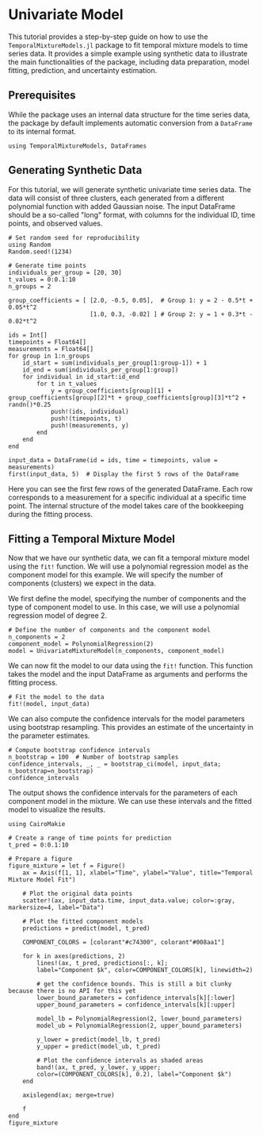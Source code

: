 # Univariate Model
This tutorial provides a step-by-step guide on how to use the `TemporalMixtureModels.jl` package to fit temporal mixture models to time series data. It provides a simple example using synthetic data to illustrate the main functionalities of the package, including data preparation, model fitting, prediction, and uncertainty estimation.

## Prerequisites
While the package uses an internal data structure for the time series data, the package by default implements automatic conversion from a `DataFrame` to its internal format. 
```@example univariate
using TemporalMixtureModels, DataFrames
```

## Generating Synthetic Data
For this tutorial, we will generate synthetic univariate time series data. The data will consist of three clusters, each generated from a different polynomial function with added Gaussian noise. The input DataFrame should be a so-called "long" format, with columns for the individual ID, time points, and observed values. 
```@example univariate
# Set random seed for reproducibility
using Random
Random.seed!(1234)

# Generate time points
individuals_per_group = [20, 30]
t_values = 0:0.1:10
n_groups = 2

group_coefficients = [ [2.0, -0.5, 0.05],  # Group 1: y = 2 - 0.5*t + 0.05*t^2
                       [1.0, 0.3, -0.02] ] # Group 2: y = 1 + 0.3*t - 0.02*t^2

ids = Int[]
timepoints = Float64[]
measurements = Float64[]
for group in 1:n_groups
    id_start = sum(individuals_per_group[1:group-1]) + 1
    id_end = sum(individuals_per_group[1:group])
    for individual in id_start:id_end
        for t in t_values
            y = group_coefficients[group][1] + group_coefficients[group][2]*t + group_coefficients[group][3]*t^2 + randn()*0.25
            push!(ids, individual)
            push!(timepoints, t)
            push!(measurements, y)
        end
    end
end

input_data = DataFrame(id = ids, time = timepoints, value = measurements)
first(input_data, 5)  # Display the first 5 rows of the DataFrame
```

Here you can see the first few rows of the generated DataFrame. Each row corresponds to a measurement for a specific individual at a specific time point. The internal structure of the model takes care of the bookkeeping during the fitting process.

## Fitting a Temporal Mixture Model
Now that we have our synthetic data, we can fit a temporal mixture model using the `fit!` function. We will use a polynomial regression model as the component model for this example. We will specify the number of components (clusters) we expect in the data.

We first define the model, specifying the number of components and the type of component model to use. In this case, we will use a polynomial regression model of degree 2.
```@example univariate
# Define the number of components and the component model
n_components = 2
component_model = PolynomialRegression(2)
model = UnivariateMixtureModel(n_components, component_model)
```

We can now fit the model to our data using the `fit!` function. This function takes the model and the input DataFrame as arguments and performs the fitting process.
```@example univariate
# Fit the model to the data
fit!(model, input_data)
```

We can also compute the confidence intervals for the model parameters using bootstrap resampling. This provides an estimate of the uncertainty in the parameter estimates.
```@example univariate
# Compute bootstrap confidence intervals
n_bootstrap = 100  # Number of bootstrap samples
confidence_intervals, _, _ = bootstrap_ci(model, input_data; n_bootstrap=n_bootstrap)
confidence_intervals
```

The output shows the confidence intervals for the parameters of each component model in the mixture. We can use these intervals and the fitted model to visualize the results.

```@example univariate
using CairoMakie

# Create a range of time points for prediction
t_pred = 0:0.1:10

# Prepare a figure
figure_mixture = let f = Figure()
    ax = Axis(f[1, 1], xlabel="Time", ylabel="Value", title="Temporal Mixture Model Fit")

    # Plot the original data points
    scatter!(ax, input_data.time, input_data.value; color=:gray, markersize=4, label="Data")

    # Plot the fitted component models
    predictions = predict(model, t_pred)

    COMPONENT_COLORS = [colorant"#c74300", colorant"#008aa1"]

    for k in axes(predictions, 2)
        lines!(ax, t_pred, predictions[:, k]; 
        label="Component $k", color=COMPONENT_COLORS[k], linewidth=2)

        # get the confidence bounds. This is still a bit clunky because there is no API for this yet
        lower_bound_parameters = confidence_intervals[k][:lower]
        upper_bound_parameters = confidence_intervals[k][:upper]

        model_lb = PolynomialRegression(2, lower_bound_parameters)
        model_ub = PolynomialRegression(2, upper_bound_parameters)

        y_lower = predict(model_lb, t_pred)
        y_upper = predict(model_ub, t_pred)

        # Plot the confidence intervals as shaded areas
        band!(ax, t_pred, y_lower, y_upper; 
        color=(COMPONENT_COLORS[k], 0.2), label="Component $k")
    end

    axislegend(ax; merge=true)

    f
end
figure_mixture
```
